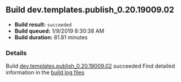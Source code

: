 ## Build dev.templates.publish_0.20.19009.02
- **Build result:** `succeeded`
- **Build queued:** 1/9/2019 8:30:38 AM
- **Build duration:** 81.81 minutes
### Details
Build [dev.templates.publish_0.20.19009.02](https://winappstudio.visualstudio.com/web/build.aspx?pcguid=a4ef43be-68ce-4195-a619-079b4d9834c2&builduri=vstfs%3a%2f%2f%2fBuild%2fBuild%2f26859) succeeded
Find detailed information in the [build log files](https://uwpctdiags.blob.core.windows.net/buildlogs/dev.templates.publish_0.20.19009.02_logs.zip)

